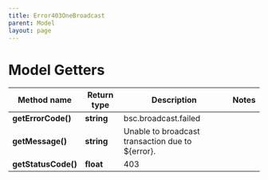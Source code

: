 ```yaml
---
title: Error403OneBroadcast
parent: Model
layout: page
---
```


# Model Getters

Method name | Return type | Description | Notes
------------ | ------------- | ------------- | -------------
**getErrorCode()** | **string** | bsc.broadcast.failed |
**getMessage()** | **string** | Unable to broadcast transaction due to ${error}. |
**getStatusCode()** | **float** | 403 |

